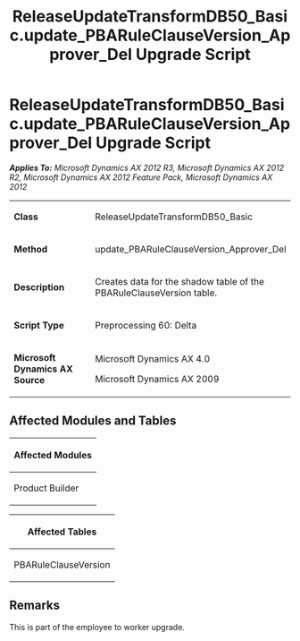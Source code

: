 ﻿---
title: ReleaseUpdateTransformDB50_Basic.update_PBARuleClauseVersion_Approver_Del Upgrade Script
TOCTitle: ReleaseUpdateTransformDB50_Basic.update_PBARuleClauseVersion_Approver_Del Upgrade Script
ms:assetid: dd8030b4-a961-0419-3243-a7c7d89ac1f8
ms:mtpsurl: https://msdn.microsoft.com/en-us/library/JJ737212(v=AX.60)
ms:contentKeyID: 49711655
ms.date: 05/18/2015
mtps_version: v=AX.60
---

# ReleaseUpdateTransformDB50\_Basic.update\_PBARuleClauseVersion\_Approver\_Del Upgrade Script 


_**Applies To:** Microsoft Dynamics AX 2012 R3, Microsoft Dynamics AX 2012 R2, Microsoft Dynamics AX 2012 Feature Pack, Microsoft Dynamics AX 2012_

<table>
<colgroup>
<col style="width: 50%" />
<col style="width: 50%" />
</colgroup>
<tbody>
<tr class="odd">
<td><p><strong>Class</strong></p></td>
<td><p>ReleaseUpdateTransformDB50_Basic</p></td>
</tr>
<tr class="even">
<td><p><strong>Method</strong></p></td>
<td><p>update_PBARuleClauseVersion_Approver_Del</p></td>
</tr>
<tr class="odd">
<td><p><strong>Description</strong></p></td>
<td><p>Creates data for the shadow table of the PBARuleClauseVersion table.</p></td>
</tr>
<tr class="even">
<td><p><strong>Script Type</strong></p></td>
<td><p>Preprocessing 60: Delta</p></td>
</tr>
<tr class="odd">
<td><p><strong>Microsoft Dynamics AX Source</strong></p></td>
<td><p>Microsoft Dynamics AX 4.0</p>
<p>Microsoft Dynamics AX 2009</p></td>
</tr>
</tbody>
</table>


## Affected Modules and Tables

<table>
<colgroup>
<col style="width: 100%" />
</colgroup>
<thead>
<tr class="header">
<th><p>Affected Modules</p></th>
</tr>
</thead>
<tbody>
<tr class="odd">
<td><p>Product Builder</p></td>
</tr>
</tbody>
</table>


<table>
<colgroup>
<col style="width: 100%" />
</colgroup>
<thead>
<tr class="header">
<th><p>Affected Tables</p></th>
</tr>
</thead>
<tbody>
<tr class="odd">
<td><p>PBARuleClauseVersion</p></td>
</tr>
</tbody>
</table>


## Remarks

This is part of the employee to worker upgrade.

  


